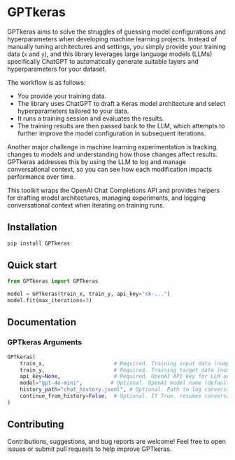 # GPTkeras

GPTkeras aims to solve the struggles of guessing model configurations and hyperparameters when developing machine learning projects. Instead of manually tuning architectures and settings, you simply provide your training data (`x` and `y`), and this library leverages large language models (LLMs) specifically ChatGPT to automatically generate suitable layers and hyperparameters for your dataset.

The workflow is as follows:

- You provide your training data.
- The library uses ChatGPT to draft a Keras model architecture and select hyperparameters tailored to your data.
- It runs a training session and evaluates the results.
- The training results are then passed back to the LLM, which attempts to further improve the model configuration in subsequent iterations.

Another major challenge in machine learning experimentation is tracking changes to models and understanding how those changes affect results. GPTkeras addresses this by using the LLM to log and manage conversational context, so you can see how each modification impacts performance over time.

This toolkit wraps the OpenAI Chat Completions API and provides helpers for drafting model architectures, managing experiments, and logging conversational context when iterating on training runs.

## Installation

```bash
pip install GPTkeras
```

## Quick start

```python
from GPTkeras import GPTkeras

model = GPTkeras(train_x, train_y, api_key="sk-...")
model.fit(max_iterations=3)
```

## Documentation

### GPTkeras Arguments

```python
GPTkeras(
	train_x,                      # Required. Training input data (numpy array or tensor)
	train_y,                      # Required. Training target data (numpy array or tensor)
	api_key=None,                 # Required. OpenAI API key for LLM access
	model="gpt-4o-mini",         # Optional. OpenAI model name (default: "gpt-4o-mini")
	history_path="chat_history.jsonl", # Optional. Path to log conversational/model history (default: "chat_history.jsonl")
	continue_from_history=False,  # Optional. If True, resumes conversation/model history from previous runs (default: False)
)
```

## Contributing

Contributions, suggestions, and bug reports are welcome! Feel free to open issues or submit pull requests to help improve GPTkeras.
